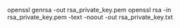 openssl genrsa -out rsa_private_key.pem
openssl rsa -in rsa_private_key.pem -text -noout -out rsa_private_key.txt